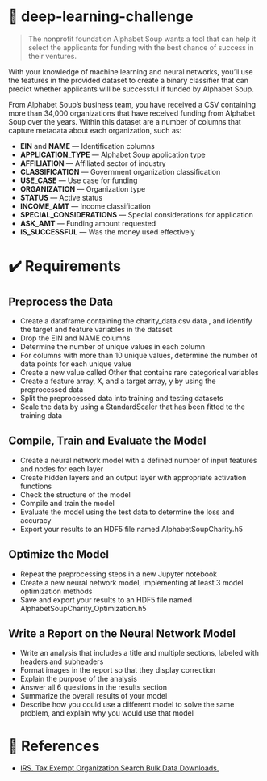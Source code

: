 # 📔 deep-learning-challenge

> The nonprofit foundation Alphabet Soup wants a tool that can help it select the applicants for funding with the best chance of success in their ventures.

With your knowledge of machine learning and neural networks, you’ll use the features in the provided dataset to create a binary classifier that can predict whether applicants will be successful if funded by Alphabet Soup.

From Alphabet Soup’s business team, you have received a CSV containing more than 34,000 organizations that have received funding from Alphabet Soup over the years. Within this dataset are a number of columns that capture metadata about each organization, such as:
- **EIN** and **NAME** — Identification columns
- **APPLICATION_TYPE** — Alphabet Soup application type
- **AFFILIATION** — Affiliated sector of industry
- **CLASSIFICATION** — Government organization classification
- **USE_CASE** — Use case for funding
- **ORGANIZATION** — Organization type
- **STATUS** — Active status
- **INCOME_AMT** — Income classification
- **SPECIAL_CONSIDERATIONS** — Special considerations for application
- **ASK_AMT** — Funding amount requested
- **IS_SUCCESSFUL** — Was the money used effectively

# ✔️ Requirements
## Preprocess the Data
- Create a dataframe containing the charity_data.csv data , and identify the target and feature variables in the dataset
- Drop the EIN and NAME columns 
- Determine the number of unique values in each column 
- For columns with more than 10 unique values, determine the number of data points for each unique value 
- Create a new value called Other that contains rare categorical variables 
- Create a feature array, X, and a target array, y by using the preprocessed data 
- Split the preprocessed data into training and testing datasets 
- Scale the data by using a StandardScaler that has been fitted to the training data 
## Compile, Train and Evaluate the Model 
- Create a neural network model with a defined number of input features and nodes for each layer
- Create hidden layers and an output layer with appropriate activation functions
- Check the structure of the model
- Compile and train the model
- Evaluate the model using the test data to determine the loss and accuracy
- Export your results to an HDF5 file named AlphabetSoupCharity.h5 
## Optimize the Model
- Repeat the preprocessing steps in a new Jupyter notebook 
- Create a new neural network model, implementing at least 3 model optimization methods
- Save and export your results to an HDF5 file named AlphabetSoupCharity_Optimization.h5 
## Write a Report on the Neural Network Model
- Write an analysis that includes a title and multiple sections, labeled with headers and subheaders
- Format images in the report so that they display correction
- Explain the purpose of the analysis
- Answer all 6 questions in the results section
- Summarize the overall results of your model
- Describe how you could use a different model to solve the same problem, and explain why you would use that model

# :bookmark_tabs: References
- [IRS. Tax Exempt Organization Search Bulk Data Downloads.](https://www.irs.gov/)
